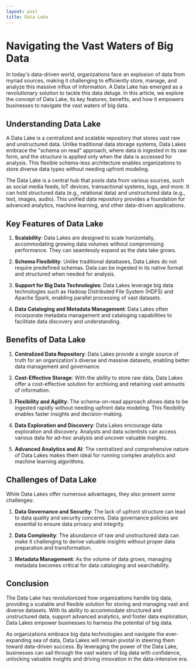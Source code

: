```yaml
---
layout: post
title: Data Lake
---
```


# Navigating the Vast Waters of Big Data

In today's data-driven world, organizations face an explosion of data from myriad sources, making it challenging to efficiently store, manage, and analyze this massive influx of information. A Data Lake has emerged as a revolutionary solution to tackle this data deluge. In this article, we explore the concept of Data Lake, its key features, benefits, and how it empowers businesses to navigate the vast waters of big data.

## Understanding Data Lake

A Data Lake is a centralized and scalable repository that stores vast raw and unstructured data. Unlike traditional data storage systems, Data Lakes embrace the "schema on read" approach, where data is ingested in its raw form, and the structure is applied only when the data is accessed for analysis. This flexible schema-less architecture enables organizations to store diverse data types without needing upfront modeling.

The Data Lake is a central hub that pools data from various sources, such as social media feeds, IoT devices, transactional systems, logs, and more. It can hold structured data (e.g., relational data) and unstructured data (e.g., text, images, audio). This unified data repository provides a foundation for advanced analytics, machine learning, and other data-driven applications.

## Key Features of Data Lake

1. **Scalability**: Data Lakes are designed to scale horizontally, accommodating growing data volumes without compromising performance. They can seamlessly expand as the data lake grows.

2. **Schema Flexibility**: Unlike traditional databases, Data Lakes do not require predefined schemas. Data can be ingested in its native format and structured when needed for analysis.

3. **Support for Big Data Technologies**: Data Lakes leverage big data technologies such as Hadoop Distributed File System (HDFS) and Apache Spark, enabling parallel processing of vast datasets.

4. **Data Cataloging and Metadata Management**: Data Lakes often incorporate metadata management and cataloging capabilities to facilitate data discovery and understanding.

## Benefits of Data Lake

1. **Centralized Data Repository**: Data Lakes provide a single source of truth for an organization's diverse and massive datasets, enabling better data management and governance.

2. **Cost-Effective Storage**: With the ability to store raw data, Data Lakes offer a cost-effective solution for archiving and retaining vast amounts of information.

3. **Flexibility and Agility**: The schema-on-read approach allows data to be ingested rapidly without needing upfront data modeling. This flexibility enables faster insights and decision-making.

4. **Data Exploration and Discovery**: Data Lakes encourage data exploration and discovery. Analysts and data scientists can access various data for ad-hoc analysis and uncover valuable insights.

5. **Advanced Analytics and AI**: The centralized and comprehensive nature of Data Lakes makes them ideal for running complex analytics and machine learning algorithms.

## Challenges of Data Lake

While Data Lakes offer numerous advantages, they also present some challenges:

1. **Data Governance and Security**: The lack of upfront structure can lead to data quality and security concerns. Data governance policies are essential to ensure data privacy and integrity.

2. **Data Complexity**: The abundance of raw and unstructured data can make it challenging to derive valuable insights without proper data preparation and transformation.

3. **Metadata Management**: As the volume of data grows, managing metadata becomes critical for data cataloging and searchability.

## Conclusion

The Data Lake has revolutionized how organizations handle big data, providing a scalable and flexible solution for storing and managing vast and diverse datasets. With its ability to accommodate structured and unstructured data, support advanced analytics, and foster data exploration, Data Lakes empower businesses to harness the potential of big data.

As organizations embrace big data technologies and navigate the ever-expanding sea of data, Data Lakes will remain pivotal in steering them toward data-driven success. By leveraging the power of the Data Lake, businesses can sail through the vast waters of big data with confidence, unlocking valuable insights and driving innovation in the data-intensive era.